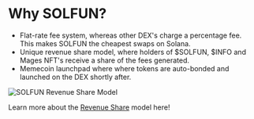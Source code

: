 # Why SOLFUN?

- Flat-rate fee system, whereas other DEX's charge a percentage fee. This makes SOLFUN the cheapest swaps on Solana.
- Unique revenue share model, where holders of $SOLFUN, $INFO and Mages NFT's receive a share of the fees generated.
- Memecoin launchpad where where tokens are auto-bonded and launched on the DEX shortly after.

![SOLFUN Revenue Share Model](/assets/info-rev-share-model.jpg)

Learn more about the [Revenue Share](./revenue-share) model here!